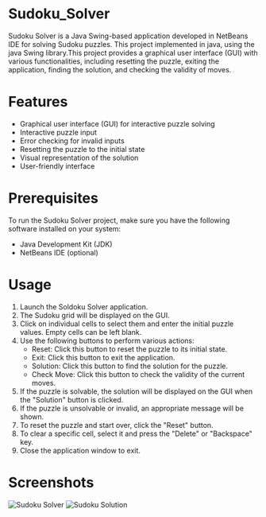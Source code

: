 # Sudoku_Solver
Sudoku Solver is a Java Swing-based application developed in NetBeans IDE for solving Sudoku puzzles. This project implemented in java, using the java Swing library.This project provides a graphical user interface (GUI) with various functionalities, including resetting the puzzle, exiting the application, finding the solution, and checking the validity of moves.

# Features
* Graphical user interface (GUI) for interactive puzzle solving
* Interactive puzzle input
* Error checking for invalid inputs
* Resetting the puzzle to the initial state
* Visual representation of the solution
* User-friendly interface

# Prerequisites
To run the Sudoku Solver project, make sure you have the following software installed on your system:

* Java Development Kit (JDK)
* NetBeans IDE (optional)

# Usage
1. Launch the Soldoku Solver application.
2. The Sudoku grid will be displayed on the GUI.
3. Click on individual cells to select them and enter the initial puzzle values. Empty cells can be left blank.
4. Use the following buttons to perform various actions:
    * Reset: Click this button to reset the puzzle to its initial state.
    * Exit: Click this button to exit the application.
    * Solution: Click this button to find the solution for the puzzle.
    * Check Move: Click this button to check the validity of the current moves.
5. If the puzzle is solvable, the solution will be displayed on the GUI when the "Solution" button is clicked.
6. If the puzzle is unsolvable or invalid, an appropriate message will be shown.
7. To reset the puzzle and start over, click the "Reset" button.
8. To clear a specific cell, select it and press the "Delete" or "Backspace" key.
9. Close the application window to exit.

# Screenshots
![Sudoku Solver](https://github.com/AnkitKumarAK7/Sudoku_Solver/assets/118627652/31f6b328-820b-436e-a0bc-fd46f29a06de)
![Sudoku Solution](https://github.com/AnkitKumarAK7/Sudoku_Solver/assets/118627652/fcb679b7-39d4-4034-9039-ccf4052bab71)
